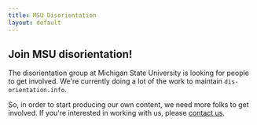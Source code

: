 ```yaml
---
title: MSU Disorientation
layout: default
---
```


## Join MSU disorientation!

The disorientation group at Michigan State University is looking for people to get involved. We're currently doing a lot of the work to maintain `dis-orientation.info`.

So, in order to start producing our own content, we need more folks to get involved. If you're interested in working with us, please [contact us](http://msu.dis-orientation.info/contact).